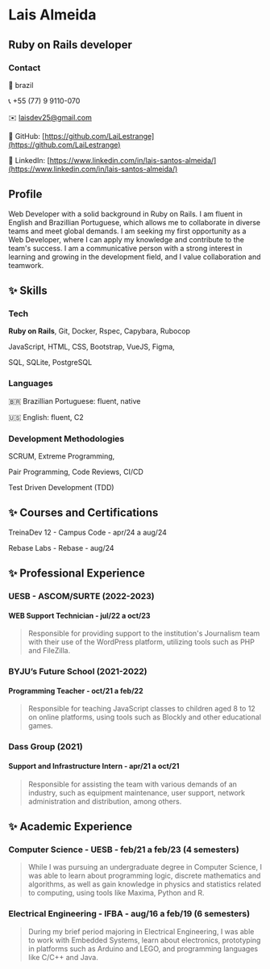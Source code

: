 # Lais Almeida

## Ruby on Rails developer

### Contact

📍 brazil

📞 +55 (77) 9 9110-070

✉️ laisdev25@gmail.com

🔗 GitHub: [https://github.com/LaiLestrange](https://github.com/LaiLestrange)

🔗 LinkedIn: [https://www.linkedin.com/in/lais-santos-almeida/](https://www.linkedin.com/in/lais-santos-almeida/)

## Profile

Web Developer with a solid background in Ruby on Rails. I am fluent in English and Brazillian Portuguese, which allows me to collaborate in diverse teams and meet global demands. I am seeking my first opportunity as a Web Developer, where I can apply my knowledge and contribute to the team's success. I am a communicative person with a strong interest in learning and growing in the development field, and I value collaboration and teamwork.

## ✨ Skills

### Tech

**Ruby on Rails**, Git, Docker, Rspec, Capybara, Rubocop

JavaScript, HTML, CSS, Bootstrap, VueJS, Figma,

SQL, SQLite, PostgreSQL

### Languages

🇧🇷 Brazillian Portuguese: fluent, native

🇺🇸 English: fluent, C2

### Development Methodologies

SCRUM, Extreme Programming,

Pair Programming, Code Reviews, CI/CD

Test Driven Development (TDD)

## ✨ Courses and Certifications

TreinaDev 12 - Campus Code - apr/24 a aug/24

Rebase Labs - Rebase - aug/24

## ✨ Professional Experience

### UESB - ASCOM/SURTE (2022-2023)
#### WEB Support Technician - jul/22 a oct/23

> Responsible for providing support to the institution's Journalism team with their use of the WordPress platform, utilizing tools such as PHP and FileZilla.

### BYJU’s Future School (2021-2022)
#### Programming Teacher - oct/21 a feb/22

> Responsible for teaching JavaScript classes to children aged 8 to 12 on online platforms, using tools such as Blockly and other educational games.

### Dass Group (2021)
#### Support and Infrastructure Intern - apr/21 a oct/21

> Responsible for assisting the team with various demands of an industry, such as equipment maintenance, user support, network administration and distribution, among others.

## ✨ Academic Experience

### Computer Science  - UESB - feb/21 a feb/23 (4 semesters)
> While I was pursuing an undergraduate degree in Computer Science, I was able to learn about programming logic, discrete mathematics and algorithms, as well as gain knowledge in physics and statistics related to computing, using tools like Maxima, Python and R.

### Electrical Engineering - IFBA - aug/16 a feb/19 (6 semesters)
> During my brief period majoring in Electrical Engineering, I was able to work with Embedded Systems, learn about electronics, prototyping in platforms such as Arduino and LEGO, and programming languages like C/C++ and Java.
